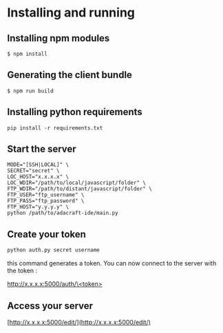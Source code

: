 # Installing and running

## Installing npm modules

```
$ npm install
```

## Generating the client bundle

```
$ npm run build
```

## Installing python requirements

```
pip install -r requirements.txt
```

## Start the server

```
MODE="[SSH|LOCAL]" \
SECRET="secret" \
LOC_HOST="x.x.x.x" \
LOC_WDIR="/path/to/local/javascript/folder" \
FTP_WDIR="/path/to/distant/javascript/folder" \
FTP_USER="ftp_username" \
FTP_PASS="ftp_password" \
FTP_HOST="y.y.y.y" \
python /path/to/adacraft-ide/main.py
```

## Create your token

```python
python auth.py secret username
```

this command generates a token. You can now connect to the server with the token :

[http://x.x.x.x:5000/auth/\<token\>](http://x.x.x.x:5000/auth/\<token\>)
    
## Access your server

[http://x.x.x.x:5000/edit/](http://x.x.x.x:5000/edit/)
